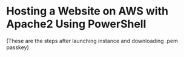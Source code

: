 # Hosting a Website on AWS with Apache2 Using PowerShell
(These are the steps after launching instance and downloading .pem passkey)
